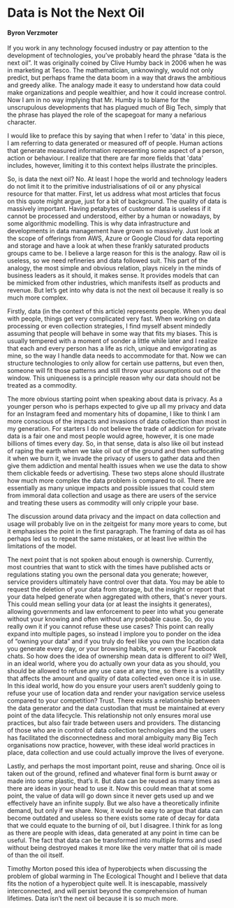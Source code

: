 # Data is Not the Next Oil
#### Byron Verzmoter
If you work in any technology focused industry or pay attention to the development of technologies, 
you’ve probably heard the phrase “data is the next oil”. It was originally coined by Clive Humby back 
in 2006 when he was in marketing at Tesco. The mathematician, unknowingly, would not only predict, 
but perhaps frame the data boom in a way that draws the ambitious and greedy alike. The analogy made it 
easy to understand how data could make organizations and people wealthier, and how it could increase control. 
Now I am in no way implying that Mr. Humby is to blame for the unscrupulous developments that has plagued 
much of Big Tech, simply that the phrase has played the role of the scapegoat for many a nefarious character. 

I would like to preface this by saying that when I refer to 'data' in this piece, I am referring to data generated or 
measured off of people. Human actions that generate measured information representing some aspect of a person, action
or behaviour. I realize that there are far more fields that 'data' includes, however, limiting it to this context
helps illustrate the principles.

So, is data the next oil? No. At least I hope the world and technology leaders do not limit it to the primitive 
industrialisations of oil or any physical resource for that matter. First, let us address what most articles 
that focus on this quote might argue, just for a bit of background. The quality of data is massively important. Having 
petabytes of customer data is useless if it cannot be processed and understood, either by a human or nowadays, 
by some algorithmic modelling. This is why data infrastructure and developments in data management have grown 
so massively. Just look at the scope of offerings from AWS, Azure or Google Cloud for data reporting and storage
and have a look at when these frankly saturated products groups came to be. I believe a large reason for this 
is the analogy. Raw oil is useless, so we need refineries and data followed suit. This part of the analogy, 
the most simple and obvious relation, plays nicely in the minds of business leaders as it should, it makes 
sense. It provides models that can be mimicked from other industries, which manifests itself as products and revenue. 
But let’s get into why data is not the next oil because it really is so much more complex.

Firstly, data (in the context of this article) represents people. When you deal with people, things get very complicated
very fast. When working on data processing or even collection strategies, I find myself absent mindedly assuming that 
people will behave in some way that fits my biases. This is usually tempered with a moment of sonder a little while later
and I realize that each and every person has a life as rich, unique and envigorating as mine, so the way I handle data
needs to accommodate for that. Now we can structure technologies to only allow for certain use patterns, but even then, 
someone will fit those patterns and still throw your assumptions out of the window. This uniqueness is a principle reason
why our data should not be treated as a commodity.

The more obvious starting point when speaking about data is privacy. As a younger person who is perhaps expected 
to give up all my privacy and data for an Instagram feed and momentary hits of dopamine, I like to think I am 
more conscious of the impacts and invasions of data collection than most in my generation. For starters I do 
not believe the trade of addiction for private data is a fair one and most people would agree, however, it is
one made billions of times every day. So, in that sense, data is also like oil but instead of raping the earth
when we take oil out of the ground and then suffocating it when we burn it, we invade the privacy of users to
gather data and then give them addiction and mental health issues when we use the data to show them clickable feeds
or advertising. These two steps alone should illustrate how much more complex the data problem is compared to oil. 
There are essentially as many unique impacts and possible issues that could stem from immoral data collection and 
usage as there are users of the service and treating these users as commodity will only cripple your base.
   
The discussion around data privacy and the impact on data collection and usage will probably live on in the zeitgeist
 for many more years to come, but it emphasises the point in the first paragraph. The framing of data as oil has 
 perhaps led us to repeat the same mistakes, or at least live within the limitations of the model.
 
The next point that is not spoken about enough is ownership. Currently, most countries that want to stick with the 
times have published acts or regulations stating you own the personal data you generate; however, service providers 
ultimately have control over that data. You may be able to request the deletion of your data from storage, but the
insight or report that your data helped generate when aggregated with others, that's never yours. This could mean 
selling your data (or at least the insights it generates), allowing governments and law enforcement 
to peer into what you generate without your knowing and often without any probable cause. So, do you really own it 
if you cannot refuse these use cases? This point can really expand into multiple pages, so instead I implore you to
ponder on the idea of “owning your data” and if you truly do feel like you own the location data you generate 
every day, or your browsing habits, or even your Facebook chats. So how does the idea of ownership mean data
is different to oil? Well, in an ideal world, where you do actually own your data as you should, you should be 
allowed to refuse any use case at any time, so there is a volatility that affects the amount and quality of data
collected even once it is in use. In this ideal world, how do you ensure your users aren’t suddenly going to 
refuse your use of location data and render your navigation service useless compared to your competition? Trust.
There exists a relationship between the data generator and the data custodian that must be maintained at every
point of the data lifecycle. This relationship not only ensures moral use practices, but also fair trade between
users and providers. The distancing of those who are in control of data collection technologies and the users
has facilitated the disconnectedness and moral ambiguity many Big Tech organisations now practice, however,
with these ideal world practices in place, data collection and use could actually improve the lives of everyone.
        
Lastly, and perhaps the most important point, reuse and sharing. Once oil is taken out of the ground, refined and 
whatever final form is burnt away or made into some plastic, that’s it. But data can be reused as many times as 
there are ideas in your head to use it. Now this could mean that at some point, the value of data will go down since
it never gets used up and we effectively have an infinite supply. But we also have a theoretically infinite demand, 
but only if we share. Now, it would be easy to argue that data can become outdated and useless so there exists some
rate of decay for data that we could equate to the burning of oil, but I disagree. I think for as long as there are
people with ideas, data generated at any point in time can be useful. The fact that data can be transformed into
multiple forms and used without being destroyed makes it more like the very matter that oil is made of than the oil itself.

Timothy Morton posed this idea of hyperobjects when discussing the problem of global warming in The Ecological Thought
and I believe that data fits the notion of a hyperobject quite well. It is inescapable, massively interconnected, and 
will persist beyond the comprehension of human lifetimes. Data isn’t the next oil because it is so much more. 
